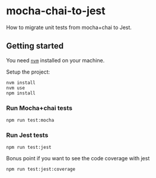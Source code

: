 # mocha-chai-to-jest

How to migrate unit tests from mocha+chai to Jest.

## Getting started

You need [`nvm`](https://github.com/creationix/nvm) installed on your machine.

Setup the project:
```
nvm install
nvm use
npm install
```

### Run Mocha+chai tests

```
npm run test:mocha
```

### Run Jest tests

```
npm run test:jest
```

Bonus point if you want to see the code coverage with jest
```
npm run test:jest:coverage
```
